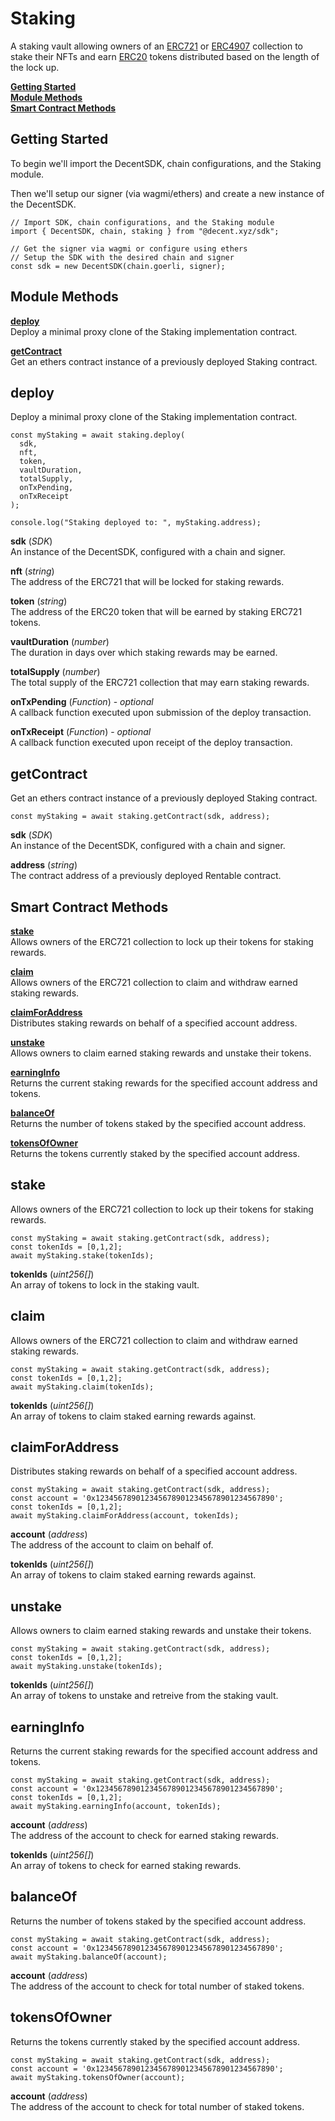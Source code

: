 # Staking

A staking vault allowing owners of an [ERC721](https://eips.ethereum.org/EIPS/eip-721) or [ERC4907](https://eips.ethereum.org/EIPS/eip-4907) collection to stake their NFTs and earn [ERC20](https://eips.ethereum.org/EIPS/eip-20) tokens distributed based on the length of the lock up.

[**Getting Started**](#getting-started)  
[**Module Methods**](#module-methods)  
[**Smart Contract Methods**](#smart-contract-methods)  

## Getting Started

To begin we'll import the DecentSDK, chain configurations, and the Staking module.

Then we'll setup our signer (via wagmi/ethers) and create a new instance of the DecentSDK.

```
// Import SDK, chain configurations, and the Staking module
import { DecentSDK, chain, staking } from "@decent.xyz/sdk";

// Get the signer via wagmi or configure using ethers
// Setup the SDK with the desired chain and signer
const sdk = new DecentSDK(chain.goerli, signer);
```

## Module Methods

[**deploy**](#deploy)  
Deploy a minimal proxy clone of the Staking implementation contract.

[**getContract**](#getcontract)  
Get an ethers contract instance of a previously deployed Staking contract.

## deploy

Deploy a minimal proxy clone of the Staking implementation contract.

```
const myStaking = await staking.deploy(
  sdk,
  nft,
  token,
  vaultDuration,
  totalSupply,
  onTxPending,
  onTxReceipt
);

console.log("Staking deployed to: ", myStaking.address);
```
**sdk** (*SDK*)  
An instance of the DecentSDK, configured with a chain and signer.

**nft** (*string*)  
The address of the ERC721 that will be locked for staking rewards.

**token** (*string*)  
The address of the ERC20 token that will be earned by staking ERC721 tokens.

**vaultDuration** (*number*)  
The duration in days over which staking rewards may be earned.

**totalSupply** (*number*)  
The total supply of the ERC721 collection that may earn staking rewards.

**onTxPending** (*Function*) - *optional*  
A callback function executed upon submission of the deploy transaction.

**onTxReceipt** (*Function*) - *optional*  
A callback function executed upon receipt of the deploy transaction.

## getContract

Get an ethers contract instance of a previously deployed Staking contract.

```
const myStaking = await staking.getContract(sdk, address);
```

**sdk** (*SDK*)  
An instance of the DecentSDK, configured with a chain and signer.

**address** (*string*)  
The contract address of a previously deployed Rentable contract.

## Smart Contract Methods

[**stake**](#stake)  
Allows owners of the ERC721 collection to lock up their tokens for staking rewards.

[**claim**](#claim)  
Allows owners of the ERC721 collection to claim and withdraw earned staking rewards.

[**claimForAddress**](#claimforaddress)  
Distributes staking rewards on behalf of a specified account address.

[**unstake**](#unstake)  
Allows owners to claim earned staking rewards and unstake their tokens.

[**earningInfo**](#earninginfo)  
Returns the current staking rewards for the specified account address and tokens.

[**balanceOf**](#balanceof)  
Returns the number of tokens staked by the specified account address.

[**tokensOfOwner**](#tokensofowner)  
Returns the tokens currently staked by the specified account address.

## stake

Allows owners of the ERC721 collection to lock up their tokens for staking rewards.

```
const myStaking = await staking.getContract(sdk, address);
const tokenIds = [0,1,2];
await myStaking.stake(tokenIds);
```

**tokenIds** (*uint256[]*)  
An array of tokens to lock in the staking vault.

## claim

Allows owners of the ERC721 collection to claim and withdraw earned staking rewards.

```
const myStaking = await staking.getContract(sdk, address);
const tokenIds = [0,1,2];
await myStaking.claim(tokenIds);
```

**tokenIds** (*uint256[]*)  
An array of tokens to claim staked earning rewards against.


## claimForAddress

Distributes staking rewards on behalf of a specified account address.

```
const myStaking = await staking.getContract(sdk, address);
const account = '0x1234567890123456789012345678901234567890';
const tokenIds = [0,1,2];
await myStaking.claimForAddress(account, tokenIds);
```

**account** (*address*)  
The address of the account to claim on behalf of.

**tokenIds** (*uint256[]*)  
An array of tokens to claim staked earning rewards against.


## unstake

Allows owners to claim earned staking rewards and unstake their tokens.

```
const myStaking = await staking.getContract(sdk, address);
const tokenIds = [0,1,2];
await myStaking.unstake(tokenIds);
```

**tokenIds** (*uint256[]*)  
An array of tokens to unstake and retreive from the staking vault.


## earningInfo

Returns the current staking rewards for the specified account address and tokens.

```
const myStaking = await staking.getContract(sdk, address);
const account = '0x1234567890123456789012345678901234567890';
const tokenIds = [0,1,2];
await myStaking.earningInfo(account, tokenIds);
```

**account** (*address*)  
The address of the account to check for earned staking rewards.

**tokenIds** (*uint256[]*)  
An array of tokens to check for earned staking rewards.


## balanceOf

Returns the number of tokens staked by the specified account address.

```
const myStaking = await staking.getContract(sdk, address);
const account = '0x1234567890123456789012345678901234567890';
await myStaking.balanceOf(account);
```

**account** (*address*)  
The address of the account to check for total number of staked tokens.

## tokensOfOwner

Returns the tokens currently staked by the specified account address.

```
const myStaking = await staking.getContract(sdk, address);
const account = '0x1234567890123456789012345678901234567890';
await myStaking.tokensOfOwner(account);
```

**account** (*address*)  
The address of the account to check for total number of staked tokens.

